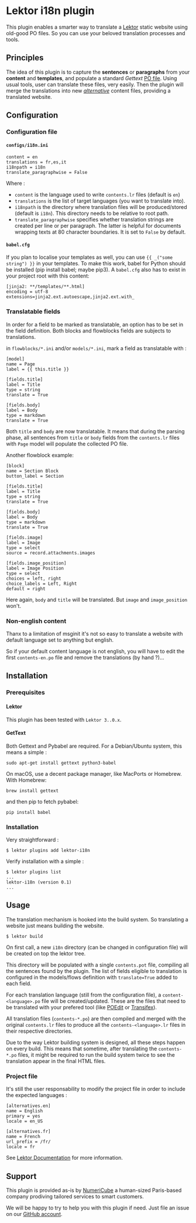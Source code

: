 # Lektor i18n plugin

This plugin enables a smarter way to translate a [Lektor](http://getlektor.com) static website using old-good PO files. So you can use your beloved translation processes and tools.

## Principles

The idea of this plugin is to capture the **sentences** or **paragraphs** from your **content** and **templates**, and populate a standard *Gettext* [PO file](https://www.gnu.org/software/gettext/manual/html_node/PO-Files.html). Using usual tools, user can translate these files, very easily. Then the plugin will merge the translations into new [_alternative_](https://www.getlektor.com/docs/content/alts/) content files, providing a translated website.

## Configuration

### Configuration file

#### `configs/i18n.ini`

    content = en
    translations = fr,es,it
    i18npath = i18n
    translate_paragraphwise = False

Where :

* `content` is the language used to write `contents.lr` files (default is `en`)
* `translations` is the list of target languages (you want to translate into).
* `i18npath` is the directory where translation files will be produced/stored (default is `i18n`). This directory needs to be relative to root path.
* `translate_paragraphwise` specifies whether translation strings are created per line or per paragraph. The latter is helpful for documents wrapping texts at 80 character boundaries. It is set to `False` by default.

#### `babel.cfg`

If you plan to localise your templates as well, you can use
`{{ _("some string") }}` in your templates. To make this work, babel for Python should be installed (pip install babel; maybe pip3). A `babel.cfg` also has to exist in your project root with this content:

    [jinja2: **/templates/**.html]
    encoding = utf-8
    extensions=jinja2.ext.autoescape,jinja2.ext.with_

### Translatable fields

In order for a field to be marked as translatable, an option has to be set in the field definition. Both blocks and flowblocks fields are subjects to translations.

in `flowblocks/*.ini` and/or `models/*.ini`, mark a field as translatable with :

    [model]
    name = Page
    label = {{ this.title }}

    [fields.title]
    label = Title
    type = string
    translate = True

    [fields.body]
    label = Body
    type = markdown
    translate = True

Both `title` and `body` are now translatable. It means that during the parsing phase, all sentences from `title` or `body` fields from the `contents.lr` files with `Page` model will populate the collected PO file.

Another flowblock example:

    [block]
    name = Section Block
    button_label = Section

    [fields.title]
    label = Title
    type = string
    translate = True

    [fields.body]
    label = Body
    type = markdown
    translate = True

    [fields.image]
    label = Image
    type = select
    source = record.attachments.images

    [fields.image_position]
    label = Image Position
    type = select
    choices = left, right
    choice_labels = Left, Right
    default = right

Here again, `body` and `title` will be translated. But `image` and `image_position` won't.

### Non-english content

Thanx to a limitation of msginit it's not so easy to translate a website with default language set to anything but english.

So if your default content language is not english, you will have to edit the first `contents-en.po` file and remove the translations (by hand ?)...

## Installation

### Prerequisites

#### Lektor

This plugin has been tested with `Lektor 3..0.x`.

#### GetText

Both Gettext and Pybabel are required.  For a Debian/Ubuntu system, this means a simple :

    sudo apt-get install gettext python3-babel

On macOS, use a decent package manager, like MacPorts or Homebrew. With Homebrew:

    brew install gettext

and then pip to fetch pybabel:

    pip install babel

### Installation

Very straightforward :

    $ lektor plugins add lektor-i18n

Verify installation with a simple :

    $ lektor plugins list
    ...
    lektor-i18n (version 0.1)
    ...

## Usage

The translation mechanism is hooked into the build system. So translating a website just means building the website.

    $ lektor build

On first call, a new `i18n` directory (can be changed in configuration file) will be created on top the lektor tree.

This directory will be populated with a single `contents.pot` file, compiling all the sentences found by the plugin. The list of fields eligible to translation is configured in the models/flows definition with `translate=True` added to each field.

For each translation language (still from the configuration file), a `content-<language>.po` file will be created/updated. These are the files that need to be translated with your prefered tool (like [POEdit](http://poedit.net) or [Transifex](http://transifex.com)).

All translation files (`contents-*.po`) are then compiled and merged with the original `contents.lr` files to produce all the `contents-<language>.lr` files in their respective directories.

Due to the way Lektor building system is designed, all these steps happen on every build. This means that sometime, after translating the `contents-*.po` files, it might be required to run the build system twice to see the translation appear in the final HTML files.

### Project file

It's still the user responsability to modify the project file in order to include the expected languages :

    [alternatives.en]
    name = English
    primary = yes
    locale = en_US

    [alternatives.fr]
    name = French
    url_prefix = /fr/
    locale = fr

See [Lektor Documentation](https://www.getlektor.com/docs/content/alts/) for more information.

## Support

This plugin is provided as-is by [NumeriCube](http://numericube.com) a human-sized Paris-based company prodiving tailored services to smart customers.

We will be happy to try to help you with this plugin if need. Just file an issue on our [GitHub account](https://gihub.com/numericube/lektor-i18n-plugin/).


